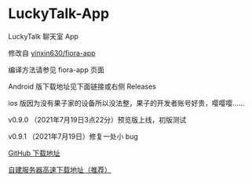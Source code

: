 # LuckyTalk-App

LuckyTalk 聊天室 App

修改自 [yinxin630/fiora-app](https://github.com/yinxin630/fiora-app)

编译方法请参见 fiora-app 页面

Android 版下载地址见下面链接或右侧 Releases

ios 版因为没有果子家的设备所以没法整，果子的开发者账号好贵，嘤嘤嘤……

v0.9.0 （2021年7月19日3点22分）预览版上线，初版测试

v0.9.1 （2021年7月19日）修复一处小 bug

[GitHub 下载地址](https://github.com/luckykeeper/LuckyTalk-app/releases/download/v0.9.1/luckytalk-v0.9.1.apk)

[自建服务器高速下载地址（推荐）](https://gate.luckykeeper.site/LuckyTalk/luckytalk-v0.9.1.apk)

